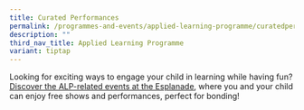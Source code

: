 ```yaml
---
title: Curated Performances
permalink: /programmes-and-events/applied-learning-programme/curatedperformances/
description: ""
third_nav_title: Applied Learning Programme
variant: tiptap
---
```

<p></p>
<p>Looking for exciting ways to engage your child in learning while having
fun? <a href="https://go.gov.sg/xishan-holidayactivities2024" rel="noopener noreferrer nofollow" target="_blank">Discover the ALP-related events at the Esplanade</a>,
where you and your child can enjoy free shows and performances, perfect
for bonding!</p>